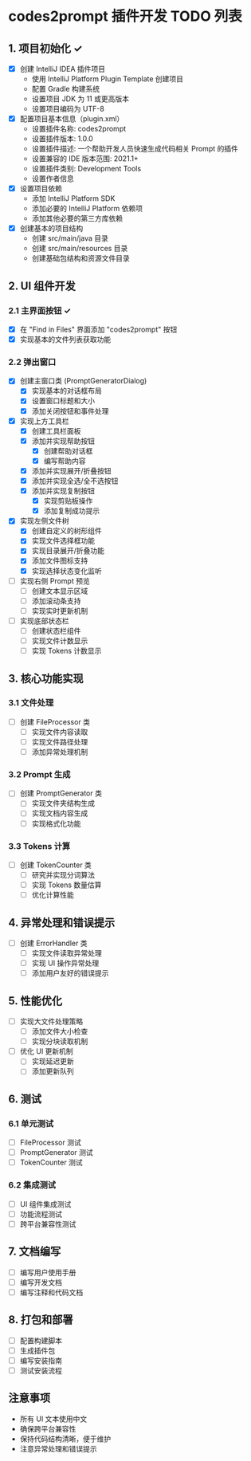 # codes2prompt 插件开发 TODO 列表

## 1. 项目初始化 ✓
- [x] 创建 IntelliJ IDEA 插件项目
  - 使用 IntelliJ Platform Plugin Template 创建项目
  - 配置 Gradle 构建系统
  - 设置项目 JDK 为 11 或更高版本
  - 设置项目编码为 UTF-8
- [x] 配置项目基本信息（plugin.xml）
  - 设置插件名称: codes2prompt
  - 设置插件版本: 1.0.0
  - 设置插件描述: 一个帮助开发人员快速生成代码相关 Prompt 的插件
  - 设置兼容的 IDE 版本范围: 2021.1+
  - 设置插件类别: Development Tools
  - 设置作者信息
- [x] 设置项目依赖
  - 添加 IntelliJ Platform SDK
  - 添加必要的 IntelliJ Platform 依赖项
  - 添加其他必要的第三方库依赖
- [x] 创建基本的项目结构
  - 创建 src/main/java 目录
  - 创建 src/main/resources 目录
  - 创建基础包结构和资源文件目录

## 2. UI 组件开发
### 2.1 主界面按钮 ✓
- [x] 在 "Find in Files" 界面添加 "codes2prompt" 按钮
- [x] 实现基本的文件列表获取功能

### 2.2 弹出窗口
- [x] 创建主窗口类 (PromptGeneratorDialog)
  - [x] 实现基本的对话框布局
  - [x] 设置窗口标题和大小
  - [x] 添加关闭按钮和事件处理

- [x] 实现上方工具栏
  - [x] 创建工具栏面板
  - [x] 添加并实现帮助按钮
    - [x] 创建帮助对话框
    - [x] 编写帮助内容
  - [x] 添加并实现展开/折叠按钮
  - [x] 添加并实现全选/全不选按钮
  - [x] 添加并实现复制按钮
    - [x] 实现剪贴板操作
    - [x] 添加复制成功提示

- [x] 实现左侧文件树
  - [x] 创建自定义的树形组件
  - [x] 实现文件选择框功能
  - [x] 实现目录展开/折叠功能
  - [x] 添加文件图标支持
  - [x] 实现选择状态变化监听

- [ ] 实现右侧 Prompt 预览
  - [ ] 创建文本显示区域
  - [ ] 添加滚动条支持
  - [ ] 实现实时更新机制

- [ ] 实现底部状态栏
  - [ ] 创建状态栏组件
  - [ ] 实现文件计数显示
  - [ ] 实现 Tokens 计数显示

## 3. 核心功能实现
### 3.1 文件处理
- [ ] 创建 FileProcessor 类
  - [ ] 实现文件内容读取
  - [ ] 实现文件路径处理
  - [ ] 添加异常处理机制

### 3.2 Prompt 生成
- [ ] 创建 PromptGenerator 类
  - [ ] 实现文件夹结构生成
  - [ ] 实现文档内容生成
  - [ ] 实现格式化功能

### 3.3 Tokens 计算
- [ ] 创建 TokenCounter 类
  - [ ] 研究并实现分词算法
  - [ ] 实现 Tokens 数量估算
  - [ ] 优化计算性能

## 4. 异常处理和错误提示
- [ ] 创建 ErrorHandler 类
  - [ ] 实现文件读取异常处理
  - [ ] 实现 UI 操作异常处理
  - [ ] 添加用户友好的错误提示

## 5. 性能优化
- [ ] 实现大文件处理策略
  - [ ] 添加文件大小检查
  - [ ] 实现分块读取机制
- [ ] 优化 UI 更新机制
  - [ ] 实现延迟更新
  - [ ] 添加更新队列

## 6. 测试
### 6.1 单元测试
- [ ] FileProcessor 测试
- [ ] PromptGenerator 测试
- [ ] TokenCounter 测试

### 6.2 集成测试
- [ ] UI 组件集成测试
- [ ] 功能流程测试
- [ ] 跨平台兼容性测试

## 7. 文档编写
- [ ] 编写用户使用手册
- [ ] 编写开发文档
- [ ] 编写注释和代码文档

## 8. 打包和部署
- [ ] 配置构建脚本
- [ ] 生成插件包
- [ ] 编写安装指南
- [ ] 测试安装流程

## 注意事项
- 所有 UI 文本使用中文
- 确保跨平台兼容性
- 保持代码结构清晰，便于维护
- 注意异常处理和错误提示 